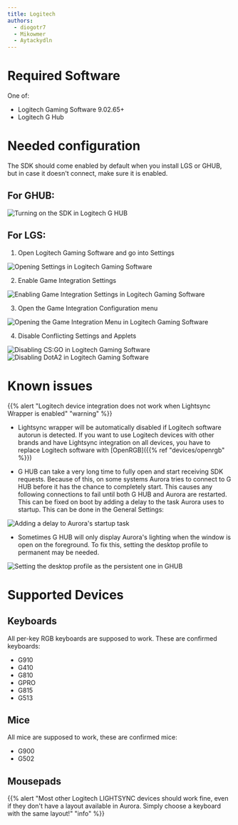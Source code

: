 ```yaml
---
title: Logitech
authors:
  - diogotr7
  - Mikowmer
  - Aytackydln
---
```


# Required Software

One of:

* Logitech Gaming Software 9.02.65+
* Logitech G Hub

# Needed configuration

The SDK should come enabled by default when you install LGS or GHUB, but in case it doesn't connect, make sure it is enabled.

## For GHUB:

![Turning on the SDK in Logitech G HUB](img/docs/ghub-enable-sdk.png)

## For LGS:

1. Open Logitech Gaming Software and go into Settings

![Opening Settings in Logitech Gaming Software](img/docs/lgs-enable-sdk-1.png)

2. Enable Game Integration Settings

![Enabling Game Integration Settings in Logitech Gaming Software](img/docs/lgs-enable-sdk-2.png)

3. Open the Game Integration Configuration menu

![Opening the Game Integration Menu in Logitech Gaming Software](img/docs/lgs-enable-sdk-3.png)

4. Disable Conflicting Settings and Applets

![Disabling CS:GO in Logitech Gaming Software](img/docs/lgs-enable-sdk-4.png)
![Disabling DotA2 in Logitech Gaming Software](img/docs/lgs-enable-sdk-5.png)

# Known issues

{{% alert "Logitech device integration does not work when Lightsync Wrapper is enabled" "warning" %}}
* Lightsync wrapper will be automatically disabled if Logitech software autorun is detected.
If you want to use Logitech devices with other brands and have Lightsync integration on all devices, you have to replace Logitech software with [OpenRGB]({{% ref "devices/openrgb" %}})

* G HUB can take a very long time to fully open and start receiving SDK requests. Because of this, on some systems Aurora tries to connect to G HUB before it has the chance to completely start. This causes any following connections to fail until both G HUB and Aurora are restarted. This can be fixed on boot by adding a delay to the task Aurora uses to startup. This can be done in the General Settings:

![Adding a delay to Aurora's startup task](img/docs/aurora-startup-delay.png)

* Sometimes G HUB will only display Aurora's lighting when the window is open on the foreground. To fix this, setting the desktop profile to permanent may be needed.

![Setting the desktop profile as the persistent one in GHUB](img/docs/ghub-persistent.png)

# Supported Devices

## Keyboards

All per-key RGB keyboards are supposed to work. These are confirmed keyboards:
* G910
* G410
* G810
* GPRO
* G815
* G513

## Mice

All mice are supposed to work, these are confirmed mice:
* G900
* G502

## Mousepads

{{% alert "Most other Logitech LIGHTSYNC devices should work fine, even if they don't have a layout available in Aurora. Simply choose a keyboard with the same layout!" "info" %}}
